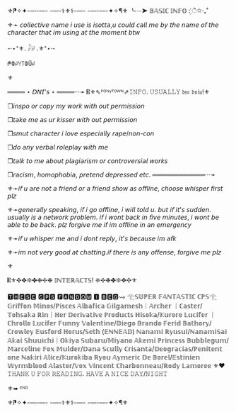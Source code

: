 ⚜️⁋✧✦-—-—- -—-⚕︎⚜︎⚕︎-—- -—-—-✦✧¶⚜️ ╰┈➤ 𝔹𝔸𝕊𝕀ℂ 𝕀ℕ𝔽𝕆 : ̗̀ੈ✩‧₊˚

⚜︎➛ 𝘤𝘰𝘭𝘭𝘦𝘤𝘵𝘪𝘷𝘦 𝘯𝘢𝘮𝘦 𝘪 𝘶𝘴𝘦 𝘪𝘴 𝘪𝘴𝘰𝘵𝘵𝘢,𝘶 𝘤𝘰𝘶𝘭𝘥 𝘤𝘢𝘭𝘭 𝘮𝘦 𝘣𝘺 𝘵𝘩𝘦 𝘯𝘢𝘮𝘦 𝘰𝘧 𝘵𝘩𝘦 𝘤𝘩𝘢𝘳𝘢𝘤𝘵𝘦𝘳 𝘵𝘩𝘢𝘵 𝘪𝘮 𝘶𝘴𝘪𝘯𝘨 𝘢𝘵 𝘵𝘩𝘦 𝘮𝘰𝘮𝘦𝘯𝘵 𝘣𝘵𝘸

-·⋆⁺⚜︎. 𓃗 .⚜︎⁺⋆·-

ᖘꂦꈤꌩ꓄ꂦꅏꈤ

⚜︎

════ ⋆ 𝘋𝘕𝘐'𝘴 ⋆ ════···➛ 𝄡⚜︎⇖ᴾᴼᴺᵞᵀᴼᵂᴺ⇗𝙸𝙽𝙵𝙾. 𝚄𝚂𝚄𝙰𝙻𝙻𝚈 𝔡𝔫𝔠 𝔡𝔫𝔦𝔲𝔣⚜︎

❒𝘪𝘯𝘴𝘱𝘰 𝘰𝘳 𝘤𝘰𝘱𝘺 𝘮𝘺 𝘸𝘰𝘳𝘬 𝘸𝘪𝘵𝘩 𝘰𝘶𝘵 𝘱𝘦𝘳𝘮𝘪𝘴𝘴𝘪𝘰𝘯

❒𝘵𝘢𝘬𝘦 𝘮𝘦 𝘢𝘴 𝘶𝘳 𝘬𝘪𝘴𝘴𝘦𝘳 𝘸𝘪𝘵𝘩 𝘰𝘶𝘵 𝘱𝘦𝘳𝘮𝘪𝘴𝘴𝘪𝘰𝘯

❒𝘴𝘮𝘶𝘵 𝘤𝘩𝘢𝘳𝘢𝘤𝘵𝘦𝘳 𝘪 𝘭𝘰𝘷𝘦 𝘦𝘴𝘱𝘦𝘤𝘪𝘢𝘭𝘭𝘺 𝘳𝘢𝘱𝘦/𝘯𝘰𝘯-𝘤𝘰𝘯

❒𝘥𝘰 𝘢𝘯𝘺 𝘷𝘦𝘳𝘣𝘢𝘭 𝘳𝘰𝘭𝘦𝘱𝘭𝘢𝘺 𝘸𝘪𝘵𝘩 𝘮𝘦

❒𝘵𝘢𝘭𝘬 𝘵𝘰 𝘮𝘦 𝘢𝘣𝘰𝘶𝘵 𝘱𝘭𝘢𝘨𝘪𝘢𝘳𝘪𝘴𝘮 𝘰𝘳 𝘤𝘰𝘯𝘵𝘳𝘰𝘷𝘦𝘳𝘴𝘪𝘢𝘭 𝘸𝘰𝘳𝘬𝘴

❒𝘳𝘢𝘤𝘪𝘴𝘮, 𝘩𝘰𝘮𝘰𝘱𝘩𝘰𝘣𝘪𝘢, 𝘱𝘳𝘦𝘵𝘦𝘯𝘥 𝘥𝘦𝘱𝘳𝘦𝘴𝘴𝘦𝘥 𝘦𝘵𝘤. ════════════···➛

⚜︎➛𝘪𝘧 𝘶 𝘢𝘳𝘦 𝘯𝘰𝘵 𝘢 𝘧𝘳𝘪𝘦𝘯𝘥 𝘰𝘳 𝘢 𝘧𝘳𝘪𝘦𝘯𝘥 𝘴𝘩𝘰𝘸 𝘢𝘴 𝘰𝘧𝘧𝘭𝘪𝘯𝘦, 𝘤𝘩𝘰𝘰𝘴𝘦 𝘸𝘩𝘪𝘴𝘱𝘦𝘳 𝘧𝘪𝘳𝘴𝘵 𝘱𝘭𝘻

⚜︎➛𝘨𝘦𝘯𝘦𝘳𝘢𝘭𝘭𝘺 𝘴𝘱𝘦𝘢𝘬𝘪𝘯𝘨, 𝘪𝘧 𝘪 𝘨𝘰 𝘰𝘧𝘧𝘭𝘪𝘯𝘦, 𝘪 𝘸𝘪𝘭𝘭 𝘵𝘰𝘭𝘥 𝘶. 𝘣𝘶𝘵 𝘪𝘧 𝘪𝘵'𝘴 𝘴𝘶𝘥𝘥𝘦𝘯. 𝘶𝘴𝘶𝘢𝘭𝘭𝘺 𝘪𝘴 𝘢 𝘯𝘦𝘵𝘸𝘰𝘳𝘬 𝘱𝘳𝘰𝘣𝘭𝘦𝘮. 𝘪𝘧 𝘪 𝘸𝘰𝘯𝘵 𝘣𝘢𝘤𝘬 𝘪𝘯 𝘧𝘪𝘷𝘦 𝘮𝘪𝘯𝘶𝘵𝘦𝘴, 𝘪 𝘸𝘰𝘯𝘵 𝘣𝘦 𝘢𝘣𝘭𝘦 𝘵𝘰 𝘣𝘦 𝘣𝘢𝘤𝘬. 𝘱𝘭𝘻 𝘧𝘰𝘳𝘨𝘪𝘷𝘦 𝘮𝘦 𝘪𝘧 𝘪𝘮 𝘰𝘧𝘧𝘭𝘪𝘯𝘦 𝘪𝘯 𝘢𝘯 𝘦𝘮𝘦𝘳𝘨𝘦𝘯𝘤𝘺

⚜︎➛𝘪𝘧 𝘶 𝘸𝘩𝘪𝘴𝘱𝘦𝘳 𝘮𝘦 𝘢𝘯𝘥 𝘪 𝘥𝘰𝘯𝘵 𝘳𝘦𝘱𝘭𝘺, 𝘪𝘵'𝘴 𝘣𝘦𝘤𝘢𝘶𝘴𝘦 𝘪𝘮 𝘢𝘧𝘬

⚜︎➛𝘪𝘮 𝘯𝘰𝘵 𝘷𝘦𝘳𝘺 𝘨𝘰𝘰𝘥 𝘢𝘵 𝘤𝘩𝘢𝘵𝘵𝘪𝘯𝘨.𝘪𝘧 𝘵𝘩𝘦𝘳𝘦 𝘪𝘴 𝘢𝘯𝘺 𝘰𝘧𝘧𝘦𝘯𝘴𝘦, 𝘧𝘰𝘳𝘨𝘪𝘷𝘦 𝘮𝘦 𝘱𝘭𝘻

⚜︎

𝄡⚜︎✣✥❊✤❉✢❉ 𝕀ℕ𝕋𝔼ℝ𝔸ℂ𝕋𝕊! ❈✢❉✤❊✥✣⚜︎

🆃🅷🅴🆂🅴 🅲🅿🆂 🅵🅰🅽🅳🅾🅼 🅸 🅱🅴🅶⇝ 𓂀𝕊𝕌ℙ𝔼ℝ 𝔽𝔸ℕ𝕋𝔸𝕊𝕋𝕀ℂ ℂℙ𝕊𓂀
𝔾𝕣𝕚𝕗𝕗𝕠𝕟 𝕄𝕚𝕟𝕠𝕤/ℙ𝕚𝕤𝕔𝕖𝕤 𝔸𝕝𝕓𝕒𝕗𝕚𝕔𝕒
𝔾𝕚𝕝𝕘𝕒𝕞𝕖𝕤𝕙｜𝔸𝕣𝕔𝕙𝕖𝕣 ｜ℂ𝕒𝕤𝕥𝕖𝕣/𝕋𝕠𝕙𝕤𝕒𝕜𝕒 ℝ𝕚𝕟｜ℍ𝕖𝕣 𝔻𝕖𝕣𝕚𝕧𝕒𝕥𝕚𝕧𝕖 ℙ𝕣𝕠𝕕𝕦𝕔𝕥𝕤
ℍ𝕚𝕤𝕠𝕜𝕒/𝕂𝕦𝕣𝕠𝕣𝕠 𝕃𝕦𝕔𝕚𝕗𝕖𝕣 ｜ℂ𝕙𝕣𝕠𝕝𝕝𝕠 𝕃𝕦𝕔𝕚𝕗𝕖𝕣
𝔽𝕦𝕟𝕟𝕪 𝕍𝕒𝕝𝕖𝕟𝕥𝕚𝕟𝕖/𝔻𝕚𝕖𝕘𝕠 𝔹𝕣𝕒𝕟𝕕𝕠
𝔽𝕖𝕣𝕚𝕕 𝔹𝕒𝕥𝕙𝕠𝕣𝕪/ℂ𝕣𝕠𝕨𝕝𝕖𝕪 𝔼𝕦𝕤𝕗𝕠𝕣𝕕
ℍ𝕠𝕣𝕦𝕤/𝕊𝕖𝕥𝕙 (𝔼ℕℕ𝔼𝔸𝔻)
ℕ𝕒𝕟𝕒𝕞𝕚 ℝ𝕪𝕦𝕤𝕦𝕚/ℕ𝕒𝕟𝕒𝕞𝕚𝕊𝕒𝕚
𝔸𝕜𝕒𝕚 𝕊𝕙𝕦𝕦𝕚𝕔𝕙𝕚｜𝕆𝕜𝕚𝕪𝕒 𝕊𝕦𝕓𝕒𝕣𝕦/𝕄𝕚𝕪𝕒𝕟𝕠 𝔸𝕜𝕖𝕞𝕚
ℙ𝕣𝕚𝕟𝕔𝕖𝕤𝕤 𝔹𝕦𝕓𝕓𝕝𝕖𝕘𝕦𝕞/𝕄𝕒𝕣𝕔𝕖𝕝𝕚𝕟𝕖
𝔽𝕠𝕩 𝕄𝕦𝕝𝕕𝕖𝕣/𝔻𝕒𝕟𝕒 𝕊𝕔𝕦𝕝𝕝𝕪
ℂ𝕣𝕚𝕤𝕒𝕟𝕥𝕒/𝔻𝕖𝕠𝕘𝕣𝕒𝕔𝕚𝕒𝕤/ℙ𝕖𝕟𝕚𝕥𝕖𝕟𝕥 𝕠𝕟𝕖
ℕ𝕒𝕜𝕚𝕣𝕚 𝔸𝕝𝕚𝕔𝕖/𝕂𝕦𝕣𝕠𝕜𝕚𝕓𝕒 ℝ𝕪𝕠𝕦
𝔸𝕪𝕞𝕖𝕣𝕚𝕔 𝔻𝕖 𝔹𝕠𝕣𝕖𝕝/𝔼𝕤𝕥𝕚𝕟𝕚𝕖𝕟 𝕎𝕪𝕣𝕞𝕓𝕝𝕠𝕠𝕕
𝔸𝕝𝕒𝕤𝕥𝕠𝕣/𝕍𝕠𝕩
𝕍𝕚𝕟𝕔𝕖𝕟𝕥 ℂ𝕙𝕒𝕣𝕓𝕠𝕟𝕟𝕖𝕒𝕦/ℝ𝕠𝕕𝕪 𝕃𝕒𝕞𝕠𝕣𝕖𝕖
⚜︎❤️𝚃𝙷𝙰𝙽𝙺 𝚄 𝙵𝙾𝚁 𝚁𝙴𝙰𝙳𝙸𝙽𝙶. 𝙷𝙰𝚅𝙴 𝙰 𝙽𝙸𝙲𝙴 𝙳𝙰𝚈/𝙽𝙸𝙶𝙷𝚃

⚜︎➠ ᴱᴺᴰ

⚜️⁋✧✦-—-—- -—-⚕︎⚜︎⚕︎-—- -—-—-✦✧¶⚜️
